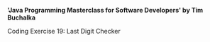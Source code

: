 **'Java Programming Masterclass for Software Developers' by Tim Buchalka**

Coding Exercise 19: Last Digit Checker